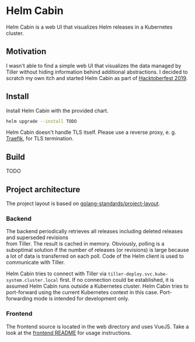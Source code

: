 # Helm Cabin

Helm Cabin is a web UI that visualizes Helm releases 
in a Kubernetes cluster. 

## Motivation
 
I wasn't able to find a simple web UI that visualizes the data managed by 
Tiller without hiding information behind additional abstractions. 
I decided to scratch my own itch and started Helm Cabin as part of 
[Hacktoberfest 2019](https://hacktoberfest.digitalocean.com/). 

## Install

Install Helm Cabin with the provided chart. 

```bash
helm upgrade --install TODO
```

Helm Cabin doesn't handle TLS itself. Please use a reverse proxy, 
e. g. [Traefik](https://traefik.io/), for TLS termination.

## Build

TODO

## Project architecture

The project layout is based on 
[golang-standards/project-layout](https://github.com/golang-standards/project-layout).

### Backend

The backend periodically retrieves all releases including deleted releases and superseded revisions  
from Tiller. 
The result is cached in memory. 
Obviously, polling is a suboptimal solution if the number of 
releases (or revisions) is large because a lot of data is transferred on each poll.
Code of the Helm client is used to communicate with Tiller.

Helm Cabin tries to connect with Tiller via `tiller-deploy.svc.kube-system.cluster.local` first. 
If no connection could be established, it is assumed Helm Cabin runs outside a Kubernetes cluster. 
Helm Cabin tries to port-forward using the current Kubernetes context in this case. 
Port-forwarding mode is intended for development only.

### Frontend

The frontend source is located in the web directory and uses VueJS. 
Take a look at the [frontend README](./web/README.md) for usage instructions. 
